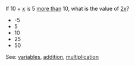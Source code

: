 If 10 + [x](variables) is 5 [more than](addition) 10, what is the value of [2x](multiplication)?

* -5
* 5
* 10
* 25
* 50

See: [variables](variables), [addition](addition), [multiplication](multiplication)